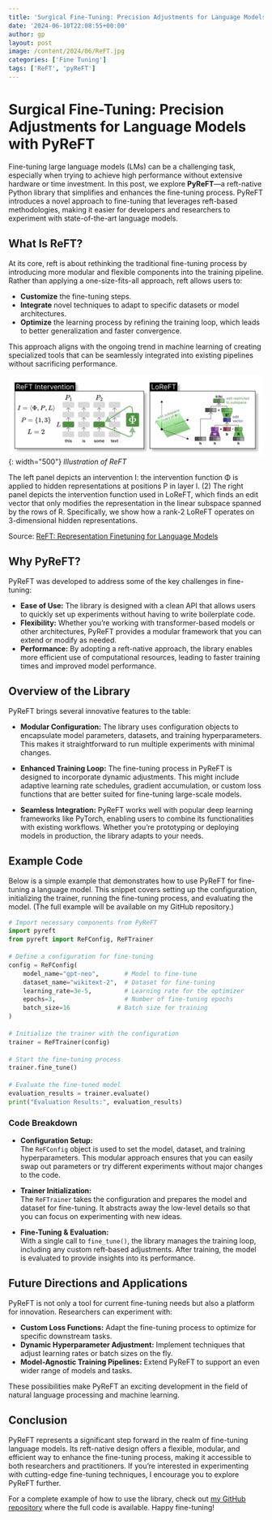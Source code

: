 ```yaml
---
title: 'Surgical Fine-Tuning: Precision Adjustments for Language Models with PyReFT'
date: '2024-06-10T22:08:55+00:00'
author: gp
layout: post
image: /content/2024/06/ReFT.jpg
categories: ['Fine Tuning']
tags: ['ReFT', 'pyReFT']
---
```



# Surgical Fine-Tuning: Precision Adjustments for Language Models with PyReFT

Fine-tuning large language models (LMs) can be a challenging task, especially when trying to achieve high performance without extensive hardware or time investment. In this post, we explore **PyReFT**—a reft-native Python library that simplifies and enhances the fine-tuning process. PyReFT introduces a novel approach to fine-tuning that leverages reft-based methodologies, making it easier for developers and researchers to experiment with state-of-the-art language models.

## What Is ReFT?

At its core, reft is about rethinking the traditional fine-tuning process by introducing more modular and flexible components 
into the training pipeline. Rather than applying a one-size-fits-all approach, reft allows users to:
- **Customize** the fine-tuning steps.
- **Integrate** novel techniques to adapt to specific datasets or model architectures.
- **Optimize** the learning process by refining the training loop, which leads to better generalization and faster convergence.

This approach aligns with the ongoing trend in machine learning of creating specialized tools that can be seamlessly 
integrated into existing pipelines without sacrificing performance.

![](/content/2024/06/ReFT.jpg){: width="500"}
_Illustration of ReFT_

The left panel depicts an intervention I: the intervention function
Φ is applied to hidden representations at positions P in layer l. (2) The right panel depicts the
intervention function used in LoReFT, which finds an edit vector that only modifies the representation
in the linear subspace spanned by the rows of R. Specifically, we show how a rank-2 LoReFT
operates on 3-dimensional hidden representations.

Source: [ReFT: Representation Finetuning for Language Models](https://arxiv.org/abs/2404.03592) 


## Why PyReFT?

PyReFT was developed to address some of the key challenges in fine-tuning:
- **Ease of Use:** The library is designed with a clean API that allows users to quickly set up experiments without having to write boilerplate code.
- **Flexibility:** Whether you’re working with transformer-based models or other architectures, PyReFT provides a modular framework that you can extend or modify as needed.
- **Performance:** By adopting a reft-native approach, the library enables more efficient use of computational resources, leading to faster training times and improved model performance.

## Overview of the Library

PyReFT brings several innovative features to the table:

- **Modular Configuration:** The library uses configuration objects to encapsulate model parameters, datasets, and training hyperparameters. This makes it straightforward to run multiple experiments with minimal changes.
  
- **Enhanced Training Loop:** The fine-tuning process in PyReFT is designed to incorporate dynamic adjustments. This might include adaptive learning rate schedules, gradient accumulation, or custom loss functions that are better suited for fine-tuning large-scale models.
  
- **Seamless Integration:** PyReFT works well with popular deep learning frameworks like PyTorch, enabling users to combine its functionalities with existing workflows. Whether you’re prototyping or deploying models in production, the library adapts to your needs.

## Example Code

Below is a simple example that demonstrates how to use PyReFT for fine-tuning a language model. This snippet covers setting up the configuration, initializing the trainer, running the fine-tuning process, and evaluating the model. (The full example will be available on my GitHub repository.)

```python
# Import necessary components from PyReFT
import pyreft
from pyreft import ReFConfig, ReFTrainer

# Define a configuration for fine-tuning
config = ReFConfig(
    model_name="gpt-neo",       # Model to fine-tune
    dataset_name="wikitext-2",  # Dataset for fine-tuning
    learning_rate=3e-5,         # Learning rate for the optimizer
    epochs=3,                   # Number of fine-tuning epochs
    batch_size=16             # Batch size for training
)

# Initialize the trainer with the configuration
trainer = ReFTrainer(config)

# Start the fine-tuning process
trainer.fine_tune()

# Evaluate the fine-tuned model
evaluation_results = trainer.evaluate()
print("Evaluation Results:", evaluation_results)
```

### Code Breakdown

- **Configuration Setup:**  
  The `ReFConfig` object is used to set the model, dataset, and training hyperparameters. This modular approach ensures that you can easily swap out parameters or try different experiments without major changes to the code.

- **Trainer Initialization:**  
  The `ReFTrainer` takes the configuration and prepares the model and dataset for fine-tuning. It abstracts away the low-level details so that you can focus on experimenting with new ideas.

- **Fine-Tuning & Evaluation:**  
  With a single call to `fine_tune()`, the library manages the training loop, including any custom reft-based adjustments. After training, the model is evaluated to provide insights into its performance.

## Future Directions and Applications

PyReFT is not only a tool for current fine-tuning needs but also a platform for innovation. Researchers can experiment with:
- **Custom Loss Functions:** Adapt the fine-tuning process to optimize for specific downstream tasks.
- **Dynamic Hyperparameter Adjustment:** Implement techniques that adjust learning rates or batch sizes on the fly.
- **Model-Agnostic Training Pipelines:** Extend PyReFT to support an even wider range of models and tasks.

These possibilities make PyReFT an exciting development in the field of natural language processing and machine learning.

## Conclusion

PyReFT represents a significant step forward in the realm of fine-tuning language models. Its reft-native design offers a 
flexible, modular, and efficient way to enhance the fine-tuning process, making it accessible to both researchers and practitioners. If you’re interested in experimenting with cutting-edge fine-tuning techniques, I encourage you to explore PyReFT further.

For a complete example of how to use the library, check out [my GitHub repository](https://github.com/gsantopaolo/fine-tuning) where the full code is available. 
Happy fine-tuning!
